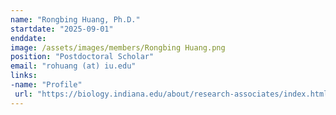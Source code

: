 ```yaml
---
name: "Rongbing Huang, Ph.D."
startdate: "2025-09-01"
enddate:
image: /assets/images/members/Rongbing Huang.png
position: "Postdoctoral Scholar"
email: "rohuang (at) iu.edu"
links:
-name: "Profile"
 url: "https://biology.indiana.edu/about/research-associates/index.html"
---
```

